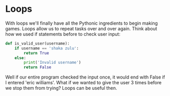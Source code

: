 # Loops

With loops we'll finally have all the Pythonic ingredients to begin making games. Loops allow us to repeat tasks over and over again. Think about how we used if statements before to check user input:

```python
def is_valid_user(username):
    if username == 'shaka zulu':
        return True
    else:
        print('Invalid username')
        return False
```

Well if our entire program checked the input once, it would end with False if I entered 'eric williams'. What if we wanted to give the user 3 times before we stop them from trying? Loops can be useful then.

